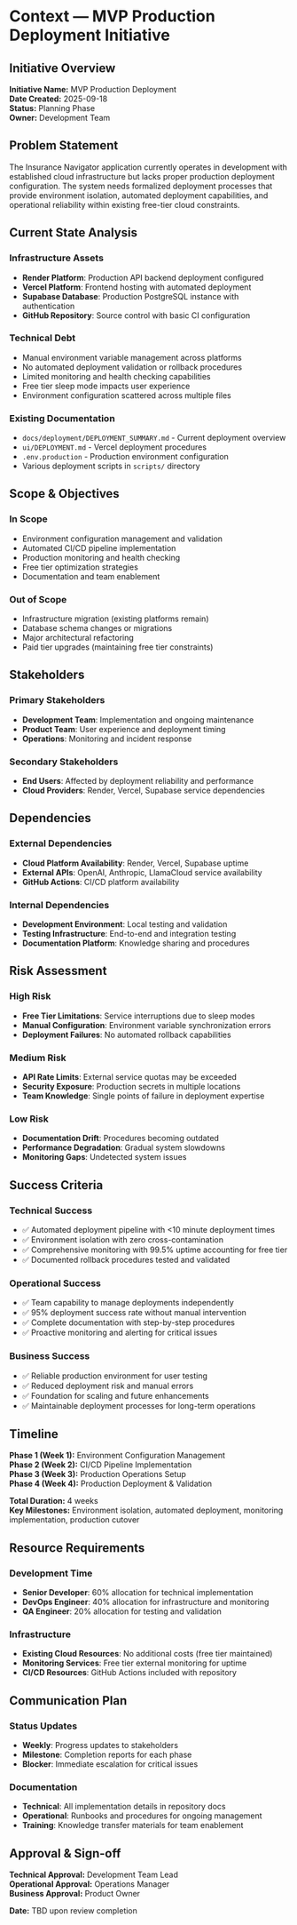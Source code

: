 # Context — MVP Production Deployment Initiative

## Initiative Overview

**Initiative Name:** MVP Production Deployment  
**Date Created:** 2025-09-18  
**Status:** Planning Phase  
**Owner:** Development Team  

## Problem Statement

The Insurance Navigator application currently operates in development with established cloud infrastructure but lacks proper production deployment configuration. The system needs formalized deployment processes that provide environment isolation, automated deployment capabilities, and operational reliability within existing free-tier cloud constraints.

## Current State Analysis

### Infrastructure Assets
- **Render Platform**: Production API backend deployment configured
- **Vercel Platform**: Frontend hosting with automated deployment
- **Supabase Database**: Production PostgreSQL instance with authentication
- **GitHub Repository**: Source control with basic CI configuration

### Technical Debt
- Manual environment variable management across platforms
- No automated deployment validation or rollback procedures
- Limited monitoring and health checking capabilities
- Free tier sleep mode impacts user experience
- Environment configuration scattered across multiple files

### Existing Documentation
- `docs/deployment/DEPLOYMENT_SUMMARY.md` - Current deployment overview
- `ui/DEPLOYMENT.md` - Vercel deployment procedures
- `.env.production` - Production environment configuration
- Various deployment scripts in `scripts/` directory

## Scope & Objectives

### In Scope
- Environment configuration management and validation
- Automated CI/CD pipeline implementation
- Production monitoring and health checking
- Free tier optimization strategies
- Documentation and team enablement

### Out of Scope
- Infrastructure migration (existing platforms remain)
- Database schema changes or migrations
- Major architectural refactoring
- Paid tier upgrades (maintaining free tier constraints)

## Stakeholders

### Primary Stakeholders
- **Development Team**: Implementation and ongoing maintenance
- **Product Team**: User experience and deployment timing
- **Operations**: Monitoring and incident response

### Secondary Stakeholders
- **End Users**: Affected by deployment reliability and performance
- **Cloud Providers**: Render, Vercel, Supabase service dependencies

## Dependencies

### External Dependencies
- **Cloud Platform Availability**: Render, Vercel, Supabase uptime
- **External APIs**: OpenAI, Anthropic, LlamaCloud service availability
- **GitHub Actions**: CI/CD platform availability

### Internal Dependencies
- **Development Environment**: Local testing and validation
- **Testing Infrastructure**: End-to-end and integration testing
- **Documentation Platform**: Knowledge sharing and procedures

## Risk Assessment

### High Risk
- **Free Tier Limitations**: Service interruptions due to sleep modes
- **Manual Configuration**: Environment variable synchronization errors
- **Deployment Failures**: No automated rollback capabilities

### Medium Risk
- **API Rate Limits**: External service quotas may be exceeded
- **Security Exposure**: Production secrets in multiple locations
- **Team Knowledge**: Single points of failure in deployment expertise

### Low Risk
- **Documentation Drift**: Procedures becoming outdated
- **Performance Degradation**: Gradual system slowdowns
- **Monitoring Gaps**: Undetected system issues

## Success Criteria

### Technical Success
- ✅ Automated deployment pipeline with <10 minute deployment times
- ✅ Environment isolation with zero cross-contamination
- ✅ Comprehensive monitoring with 99.5% uptime accounting for free tier
- ✅ Documented rollback procedures tested and validated

### Operational Success
- ✅ Team capability to manage deployments independently
- ✅ 95% deployment success rate without manual intervention
- ✅ Complete documentation with step-by-step procedures
- ✅ Proactive monitoring and alerting for critical issues

### Business Success
- ✅ Reliable production environment for user testing
- ✅ Reduced deployment risk and manual errors
- ✅ Foundation for scaling and future enhancements
- ✅ Maintainable deployment processes for long-term operations

## Timeline

**Phase 1 (Week 1):** Environment Configuration Management  
**Phase 2 (Week 2):** CI/CD Pipeline Implementation  
**Phase 3 (Week 3):** Production Operations Setup  
**Phase 4 (Week 4):** Production Deployment & Validation  

**Total Duration:** 4 weeks  
**Key Milestones:** Environment isolation, automated deployment, monitoring implementation, production cutover

## Resource Requirements

### Development Time
- **Senior Developer**: 60% allocation for technical implementation
- **DevOps Engineer**: 40% allocation for infrastructure and monitoring
- **QA Engineer**: 20% allocation for testing and validation

### Infrastructure
- **Existing Cloud Resources**: No additional costs (free tier maintained)
- **Monitoring Services**: Free tier external monitoring for uptime
- **CI/CD Resources**: GitHub Actions included with repository

## Communication Plan

### Status Updates
- **Weekly**: Progress updates to stakeholders
- **Milestone**: Completion reports for each phase
- **Blocker**: Immediate escalation for critical issues

### Documentation
- **Technical**: All implementation details in repository docs
- **Operational**: Runbooks and procedures for ongoing management
- **Training**: Knowledge transfer materials for team enablement

## Approval & Sign-off

**Technical Approval:** Development Team Lead  
**Operational Approval:** Operations Manager  
**Business Approval:** Product Owner  

**Date:** TBD upon review completion